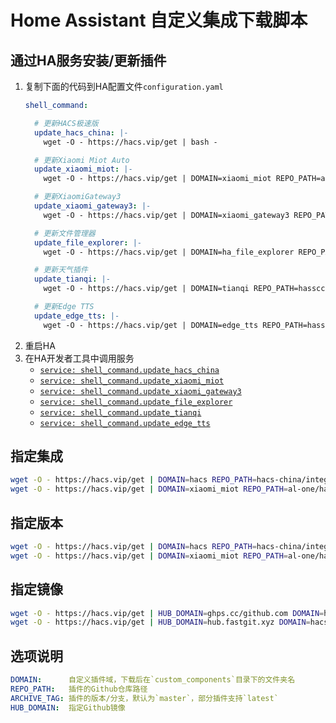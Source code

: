 # Home Assistant 自定义集成下载脚本

<a name="shell_command"></a>
## 通过HA服务安装/更新插件

1. 复制下面的代码到HA配置文件`configuration.yaml`
    ```yaml
    shell_command:

      # 更新HACS极速版
      update_hacs_china: |-
        wget -O - https://hacs.vip/get | bash -

      # 更新Xiaomi Miot Auto
      update_xiaomi_miot: |-
        wget -O - https://hacs.vip/get | DOMAIN=xiaomi_miot REPO_PATH=al-one/hass-xiaomi-miot ARCHIVE_TAG=latest bash -

      # 更新XiaomiGateway3
      update_xiaomi_gateway3: |-
        wget -O - https://hacs.vip/get | DOMAIN=xiaomi_gateway3 REPO_PATH=AlexxIT/XiaomiGateway3 ARCHIVE_TAG=master bash -

      # 更新文件管理器
      update_file_explorer: |-
        wget -O - https://hacs.vip/get | DOMAIN=ha_file_explorer REPO_PATH=shaonianzhentan/ha_file_explorer ARCHIVE_TAG=master bash -

      # 更新天气插件
      update_tianqi: |-
        wget -O - https://hacs.vip/get | DOMAIN=tianqi REPO_PATH=hasscc/tianqi ARCHIVE_TAG=main bash -

      # 更新Edge TTS
      update_edge_tts: |-
        wget -O - https://hacs.vip/get | DOMAIN=edge_tts REPO_PATH=hasscc/hass-edge-tts ARCHIVE_TAG=main bash -
    ```
2. 重启HA
3. 在HA开发者工具中调用服务
   - [`service: shell_command.update_hacs_china`](https://my.home-assistant.io/redirect/developer_call_service/?service=shell_command.update_hacs_china)
   - [`service: shell_command.update_xiaomi_miot`](https://my.home-assistant.io/redirect/developer_call_service/?service=shell_command.update_xiaomi_miot)
   - [`service: shell_command.update_xiaomi_gateway3`](https://my.home-assistant.io/redirect/developer_call_service/?service=shell_command.update_xiaomi_gateway3)
   - [`service: shell_command.update_file_explorer`](https://my.home-assistant.io/redirect/developer_call_service/?service=shell_command.update_file_explorer)
   - [`service: shell_command.update_tianqi`](https://my.home-assistant.io/redirect/developer_call_service/?service=shell_command.update_tianqi)
   - [`service: shell_command.update_edge_tts`](https://my.home-assistant.io/redirect/developer_call_service/?service=shell_command.update_edge_tts)

## 指定集成

```bash
wget -O - https://hacs.vip/get | DOMAIN=hacs REPO_PATH=hacs-china/integration ARCHIVE_TAG=china bash -
wget -O - https://hacs.vip/get | DOMAIN=xiaomi_miot REPO_PATH=al-one/hass-xiaomi-miot ARCHIVE_TAG=latest bash -
```

## 指定版本

```bash
wget -O - https://hacs.vip/get | DOMAIN=hacs REPO_PATH=hacs-china/integration ARCHIVE_TAG=v1.0.0 bash -
wget -O - https://hacs.vip/get | DOMAIN=xiaomi_miot REPO_PATH=al-one/hass-xiaomi-miot ARCHIVE_TAG=master bash -
```

## 指定镜像

```bash
wget -O - https://hacs.vip/get | HUB_DOMAIN=ghps.cc/github.com DOMAIN=hacs REPO_PATH=hacs-china/integration ARCHIVE_TAG=china bash -
wget -O - https://hacs.vip/get | HUB_DOMAIN=hub.fastgit.xyz DOMAIN=hacs REPO_PATH=hacs-china/integration bash -
```

## 选项说明

```yaml
DOMAIN:      自定义插件域，下载后在`custom_components`目录下的文件夹名
REPO_PATH:   插件的Github仓库路径
ARCHIVE_TAG: 插件的版本/分支，默认为`master`，部分插件支持`latest`
HUB_DOMAIN:  指定Github镜像
```
